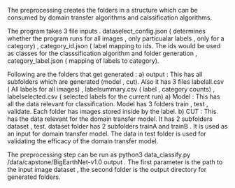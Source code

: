 The preprocessing creates the folders in a structure which can be consumed by domain transfer algorithms and calssification algorithms.

The program takes 3 file inputs . dataselect_config.json ( determines whether the program runs for all images , only particualar labels , only for a category) , category_id.json ( label mapping to ids. The ids would be used as classes for the classsification algorithm and folder generation , category_label.json ( mapping of labels to category).

Following are the folders that get generated : a) output : This has all subfolders which are generated (model , cut). Also it has 3 files labelall.csv ( All labels for all images) , labelsummary.csv ( label , category counts) , labelselected.csv ( selected labels for the current run) a) Model : This has all the data relevant for classification. Model has 3 folders train , test , validate. Each folder has images stored inside by the label. b) CUT : This has the data relevant for the domain transfer model. It has 2 subfolders dataset , test. dataset folder has 2 subfolders trainA and trainB . It is used as an input for domain transfer model. The data in test folder is used for validating the efficacy of the domain transfer model.

The preprocessing step can be run as python3 data_classify.py /data/capstone/BigEarthNet-v1.0 output . The first parameter is the path to the input image dataset , the second folder is the output directory for generated folders.
